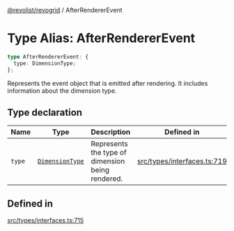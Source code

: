 [@revolist/revogrid](README.md) / AfterRendererEvent

# Type Alias: AfterRendererEvent

```ts
type AfterRendererEvent: {
  type: DimensionType;
};
```

Represents the event object that is emitted after rendering.
It includes information about the dimension type.

## Type declaration

| Name | Type | Description | Defined in |
| ------ | ------ | ------ | ------ |
| `type` | [`DimensionType`](TypeAlias.DimensionType.md) | Represents the type of dimension being rendered. | [src/types/interfaces.ts:719](https://github.com/revolist/revogrid/blob/3cf03d1039e53d8581c1791130c13324e129dd40/src/types/interfaces.ts#L719) |

## Defined in

[src/types/interfaces.ts:715](https://github.com/revolist/revogrid/blob/3cf03d1039e53d8581c1791130c13324e129dd40/src/types/interfaces.ts#L715)
